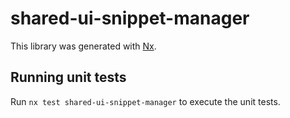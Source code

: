 # shared-ui-snippet-manager

This library was generated with [Nx](https://nx.dev).

## Running unit tests

Run `nx test shared-ui-snippet-manager` to execute the unit tests.
